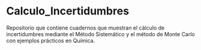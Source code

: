 # Calculo_Incertidumbres
Repositorio que contiene cuadernos que muestran el cálculo de incertidumbres mediante el Método Sistemático y el método de Monte Carlo con ejemplos prácticos en Química.
